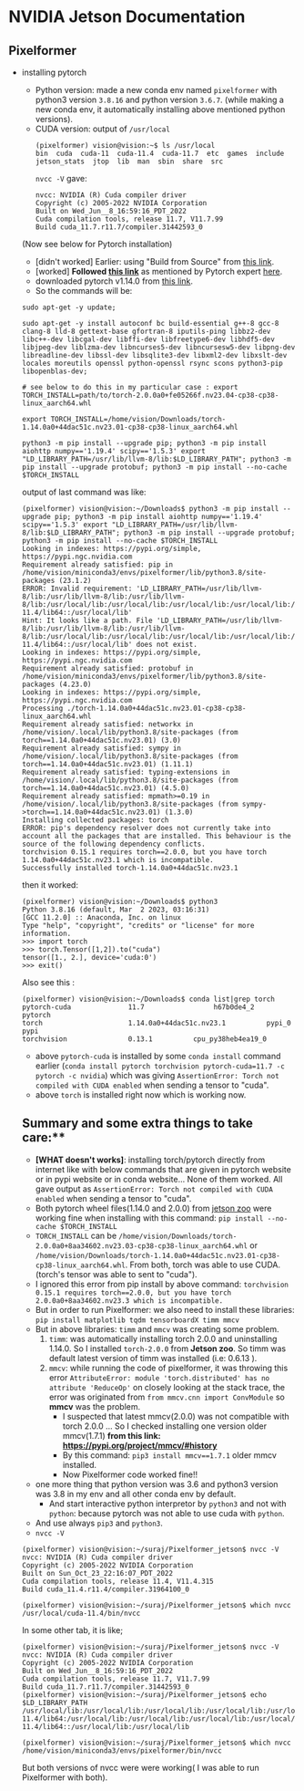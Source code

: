 # NVIDIA Jetson Documentation

## Pixelformer
- installing pytorch 
    - Python version:
        made a new conda env named `pixelformer` with python3 version `3.8.16` and python version `3.6.7`.
        (while making a new conda env, it automatically installing above mentioned python versions).
    - CUDA version: output of `/usr/local`  
        ```
        (pixelformer) vision@vision:~$ ls /usr/local
        bin  cuda  cuda-11  cuda-11.4  cuda-11.7  etc  games  include  jetson_stats  jtop  lib  man  sbin  share  src
        ```
        `nvcc -V` gave: 
        ```
        nvcc: NVIDIA (R) Cuda compiler driver
        Copyright (c) 2005-2022 NVIDIA Corporation
        Built on Wed_Jun__8_16:59:16_PDT_2022
        Cuda compilation tools, release 11.7, V11.7.99
        Build cuda_11.7.r11.7/compiler.31442593_0
        ```
    (Now see below for Pytorch installation)
    - [didn't worked] Earlier: using "Build from Source" from [this link](https://forums.developer.nvidia.com/t/pytorch-for-jetson/72048).
    - [worked] **Followed [this link](https://docs.nvidia.com/deeplearning/frameworks/install-pytorch-jetson-platform/index.html#prereqs-install)** as mentioned by Pytorch expert [here](https://discuss.pytorch.org/t/how-to-install-pytorch-from-source-on-orin/170970/2).
    - downloaded pytorch v1.14.0 from [this link](https://elinux.org/Jetson_Zoo#PyTorch_.28Caffe2.29).
    - So the commands will be:
    ```
    sudo apt-get -y update; 
    
    sudo apt-get -y install autoconf bc build-essential g++-8 gcc-8 clang-8 lld-8 gettext-base gfortran-8 iputils-ping libbz2-dev libc++-dev libcgal-dev libffi-dev libfreetype6-dev libhdf5-dev libjpeg-dev liblzma-dev libncurses5-dev libncursesw5-dev libpng-dev libreadline-dev libssl-dev libsqlite3-dev libxml2-dev libxslt-dev locales moreutils openssl python-openssl rsync scons python3-pip libopenblas-dev;

    # see below to do this in my particular case : export TORCH_INSTALL=path/to/torch-2.0.0a0+fe05266f.nv23.04-cp38-cp38-linux_aarch64.whl

    export TORCH_INSTALL=/home/vision/Downloads/torch-1.14.0a0+44dac51c.nv23.01-cp38-cp38-linux_aarch64.whl
    
    python3 -m pip install --upgrade pip; python3 -m pip install aiohttp numpy=='1.19.4' scipy=='1.5.3' export "LD_LIBRARY_PATH=/usr/lib/llvm-8/lib:$LD_LIBRARY_PATH"; python3 -m pip install --upgrade protobuf; python3 -m pip install --no-cache $TORCH_INSTALL
    ```
    output of last command was like: 
    ```
    (pixelformer) vision@vision:~/Downloads$ python3 -m pip install --upgrade pip; python3 -m pip install aiohttp numpy=='1.19.4' scipy=='1.5.3' export "LD_LIBRARY_PATH=/usr/lib/llvm-8/lib:$LD_LIBRARY_PATH"; python3 -m pip install --upgrade protobuf; python3 -m pip install --no-cache $TORCH_INSTALL
    Looking in indexes: https://pypi.org/simple, https://pypi.ngc.nvidia.com
    Requirement already satisfied: pip in /home/vision/miniconda3/envs/pixelformer/lib/python3.8/site-packages (23.1.2)
    ERROR: Invalid requirement: 'LD_LIBRARY_PATH=/usr/lib/llvm-8/lib:/usr/lib/llvm-8/lib:/usr/lib/llvm-8/lib:/usr/local/lib:/usr/local/lib:/usr/local/lib:/usr/local/lib:/usr/local/cuda-11.4/lib64::/usr/local/lib'
    Hint: It looks like a path. File 'LD_LIBRARY_PATH=/usr/lib/llvm-8/lib:/usr/lib/llvm-8/lib:/usr/lib/llvm-8/lib:/usr/local/lib:/usr/local/lib:/usr/local/lib:/usr/local/lib:/usr/local/cuda-11.4/lib64::/usr/local/lib' does not exist.
    Looking in indexes: https://pypi.org/simple, https://pypi.ngc.nvidia.com
    Requirement already satisfied: protobuf in /home/vision/miniconda3/envs/pixelformer/lib/python3.8/site-packages (4.23.0)
    Looking in indexes: https://pypi.org/simple, https://pypi.ngc.nvidia.com
    Processing ./torch-1.14.0a0+44dac51c.nv23.01-cp38-cp38-linux_aarch64.whl
    Requirement already satisfied: networkx in /home/vision/.local/lib/python3.8/site-packages (from torch==1.14.0a0+44dac51c.nv23.01) (3.0)
    Requirement already satisfied: sympy in /home/vision/.local/lib/python3.8/site-packages (from torch==1.14.0a0+44dac51c.nv23.01) (1.11.1)
    Requirement already satisfied: typing-extensions in /home/vision/.local/lib/python3.8/site-packages (from torch==1.14.0a0+44dac51c.nv23.01) (4.5.0)
    Requirement already satisfied: mpmath>=0.19 in /home/vision/.local/lib/python3.8/site-packages (from sympy->torch==1.14.0a0+44dac51c.nv23.01) (1.3.0)
    Installing collected packages: torch
    ERROR: pip's dependency resolver does not currently take into account all the packages that are installed. This behaviour is the source of the following dependency conflicts.
    torchvision 0.15.1 requires torch==2.0.0, but you have torch 1.14.0a0+44dac51c.nv23.1 which is incompatible.
    Successfully installed torch-1.14.0a0+44dac51c.nv23.1
    ```
    then it worked: 
    ```
    (pixelformer) vision@vision:~/Downloads$ python3
    Python 3.8.16 (default, Mar  2 2023, 03:16:31) 
    [GCC 11.2.0] :: Anaconda, Inc. on linux
    Type "help", "copyright", "credits" or "license" for more information.
    >>> import torch
    >>> torch.Tensor([1,2]).to("cuda")
    tensor([1., 2.], device='cuda:0')
    >>> exit()
    ```

    Also see this : 
    ```
    (pixelformer) vision@vision:~/Downloads$ conda list|grep torch
    pytorch-cuda              11.7                 h67b0de4_2    pytorch
    torch                     1.14.0a0+44dac51c.nv23.1          pypi_0    pypi
    torchvision               0.13.1          cpu_py38heb4ea19_0
    ```
    - above `pytorch-cuda` is installed by some `conda install` command earlier (`conda install pytorch torchvision pytorch-cuda=11.7 -c pytorch -c nvidia`)  which was giving `AssertionError: Torch not compiled with CUDA enabled` when sending a tensor to "cuda".
    - above `torch` is installed right now which is working now.

    ## Summary and some extra things to take care:**
    - **[WHAT doesn't works]**: installing torch/pytorch directly from internet like with below commands that are given in pytorch website or in pypi website or in conda website... None of them worked. All gave output as `AssertionError: Torch not compiled with CUDA enabled` when sending a tensor to "cuda".
    - Both pytorch wheel files(1.14.0 and 2.0.0) from [jetson zoo](https://elinux.org/Jetson_Zoo#PyTorch_.28Caffe2.29) were working fine when installing with this command: `pip install --no-cache $TORCH_INSTALL`
    - `TORCH_INSTALL` can be `/home/vision/Downloads/torch-2.0.0a0+8aa34602.nv23.03-cp38-cp38-linux_aarch64.whl` or `/home/vision/Downloads/torch-1.14.0a0+44dac51c.nv23.01-cp38-cp38-linux_aarch64.whl`. From both, torch was able to use CUDA. (torch's tensor was able to sent to "cuda").
    - I ignored this error from pip install by above command: `torchvision 0.15.1 requires torch==2.0.0, but you have torch 2.0.0a0+8aa34602.nv23.3 which is incompatible.`
    - But in order to run Pixelformer: we also need to install these libraries: `pip install matplotlib tqdm tensorboardX timm mmcv` 
    - But in above libraries: `timm` and `mmcv` was creating some problem. 
        1. `timm`: was automatically installing torch 2.0.0 and uninstalling 1.14.0. So I installed `torch-2.0.0` from **Jetson zoo**. So timm was default latest version of timm was installed (i.e: 0.6.13 ).
        2. `mmcv`: while running the code of pixelformer, it was throwing this error `AttributeError: module 'torch.distributed' has no attribute 'ReduceOp'` on closely looking at the stack trace, the error was originated from `from mmcv.cnn import ConvModule` so **mmcv** was the problem.
            - I suspected that latest mmcv(2.0.0) was not compatible with torch 2.0.0 ... So I checked installing one version older mmcv(1.7.1) **from this link: https://pypi.org/project/mmcv/#history**
            - By this command: `pip3 install mmcv==1.7.1` older mmcv installed. 
            - Now Pixelformer code worked fine!!
    - one more thing that python version was 3.6 and python3 version was 3.8 in my env and all other conda env by default. 
        - And start interactive python interpretor by `python3` and not with `python`: because pytorch was not able to use cuda with `python`.
    - And use always `pip3` and `python3`.
    - `nvcc -V`
    ```
    (pixelformer) vision@vision:~/suraj/Pixelformer_jetson$ nvcc -V
    nvcc: NVIDIA (R) Cuda compiler driver
    Copyright (c) 2005-2022 NVIDIA Corporation
    Built on Sun_Oct_23_22:16:07_PDT_2022
    Cuda compilation tools, release 11.4, V11.4.315
    Build cuda_11.4.r11.4/compiler.31964100_0

    (pixelformer) vision@vision:~/suraj/Pixelformer_jetson$ which nvcc
    /usr/local/cuda-11.4/bin/nvcc
    ```
    In some other tab, it is like;
    ```
    (pixelformer) vision@vision:~/suraj/Pixelformer_jetson$ nvcc -V
    nvcc: NVIDIA (R) Cuda compiler driver
    Copyright (c) 2005-2022 NVIDIA Corporation
    Built on Wed_Jun__8_16:59:16_PDT_2022
    Cuda compilation tools, release 11.7, V11.7.99
    Build cuda_11.7.r11.7/compiler.31442593_0
    (pixelformer) vision@vision:~/suraj/Pixelformer_jetson$ echo $LD_LIBRARY_PATH
    /usr/local/lib:/usr/local/lib:/usr/local/lib:/usr/local/lib:/usr/local/cuda-11.4/lib64:/usr/local/lib:/usr/local/lib:/usr/local/lib:/usr/local/lib:/usr/local/cuda-11.4/lib64::/usr/local/lib:/usr/local/lib
    
    (pixelformer) vision@vision:~/suraj/Pixelformer_jetson$ which nvcc
    /home/vision/miniconda3/envs/pixelformer/bin/nvcc
    ```
    But both versions of nvcc were were working( I was able to run Pixelformer with both).




    


